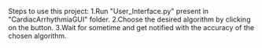 Steps to use this project:
1.Run "User_Interface.py" present in "CardiacArrhythmiaGUI" folder.
2.Choose the desired algorithm by clicking on the button.
3.Wait for sometime and get notified with the accuracy of the chosen algorithm.